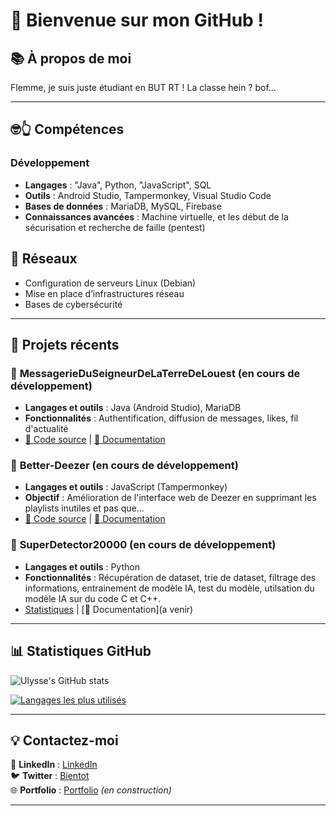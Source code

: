 # 👺 Bienvenue sur mon GitHub !

## 📚 À propos de moi  
Flemme, je suis juste étudiant en BUT RT ! La classe hein ? bof...

---

## 🤓👆 Compétences
### Développement
- **Langages** : "Java", Python, "JavaScript", SQL
- **Outils** : Android Studio, Tampermonkey, Visual Studio Code
- **Bases de données** : MariaDB, MySQL, Firebase
- **Connaissances avancées** : Machine virtuelle, et les début de la sécurisation et recherche de faille (pentest)

## 📡 Réseaux
- Configuration de serveurs Linux (Debian)
- Mise en place d’infrastructures réseau
- Bases de cybersécurité

---

## 🔨  Projets récents
### 📱 **MessagerieDuSeigneurDeLaTerreDeLouest (en cours de développement)**
- **Langages et outils** : Java (Android Studio), MariaDB
- **Fonctionnalités** : Authentification, diffusion de messages, likes, fil d'actualité
- [📂 Code source](https://github.com/PepitoBailao/MessagerieDuSeigneurDeLaTerreDeLouest) | [📘 Documentation](https://github.com/PepitoBailao/MessagerieDuSeigneurDeLaTerreDeLouest/wiki)

### 📀 **Better-Deezer (en cours de développement)**
- **Langages et outils** : JavaScript (Tampermonkey)
- **Objectif** : Amélioration de l'interface web de Deezer en supprimant les playlists inutiles et pas que...
- [📂 Code source](https://github.com/PepitoBailao/better-deezer) | [📘 Documentation](https://github.com/PepitoBailao/better-deezer/blob/main/README.md)

### 📱 **SuperDetector20000 (en cours de développement)**
- **Langages et outils** : Python
- **Fonctionnalités** : Récupération de dataset, trie de dataset, filtrage des informations, entrainement de modèle IA, test du modèle, utilsation du modèle IA sur du code C et C++.
- [Statistiques]([https://github.com/PepitoBailao/MessagerieDuSeigneurDeLaTerreDeLouest](https://pepitobailao.github.io/SuperDetector20000/)) | [📘 Documentation](a venir)

---

## 📊 Statistiques GitHub  
![Ulysse's GitHub stats](https://github-readme-stats.vercel.app/api?username=PepitoBailao&show_icons=true&theme=radical)

[![Langages les plus utilisés](https://github-readme-stats.vercel.app/api/top-langs/?username=PepitoBailao&layout=compact&theme=radical)](https://github.com/anuraghazra/github-readme-stats)

---

## 💡 Contactez-moi 
🔗 **LinkedIn** : [LinkedIn](https://www.linkedin.com/in/ulysse-richard/)  
🐦 **Twitter** : [Bientot](https://twitter.com/)  
🌐 **Portfolio** : [Portfolio]([https://github](https://pepitobailao.github.io/portfolio/)) *(en construction)*

---

